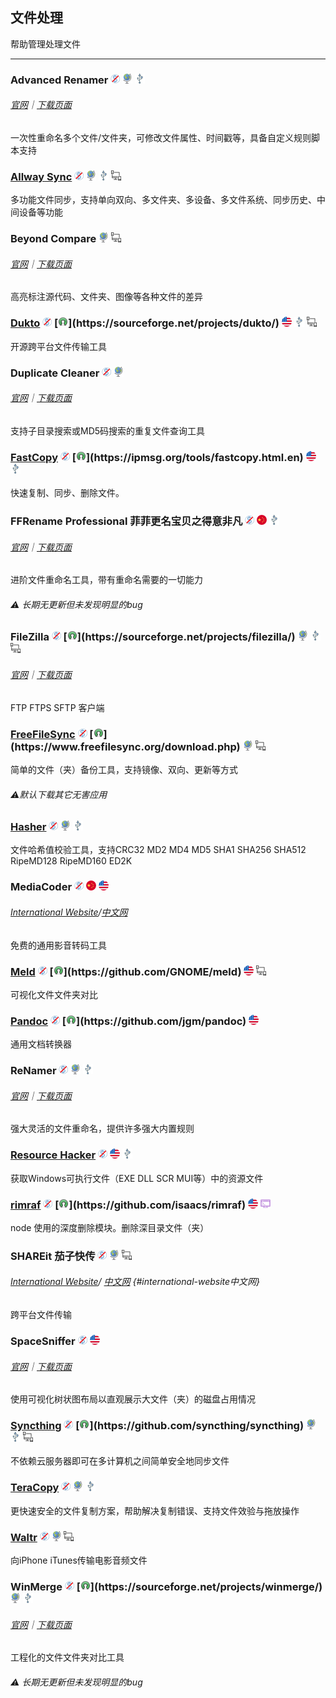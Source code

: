 ## 文件处理

帮助管理处理文件

---

### Advanced Renamer ![](../assets/free.png) ![](../assets/earth-globe.png) ![](../assets/usb.png)

###### [官网](https://www.advancedrenamer.com/)｜[下载页面](https://www.advancedrenamer.com/download)

一次性重命名多个文件/文件夹，可修改文件属性、时间戳等，具备自定义规则脚本支持

### [Allway Sync](https://allwaysync.com/)  ![](../assets/free.png) ![](../assets/earth-globe.png) ![](../assets/usb.png) ![](../assets/multi_platform.png)

多功能文件同步，支持单向双向、多文件夹、多设备、多文件系统、同步历史、中间设备等功能

### Beyond Compare ![](../assets/earth-globe.png) ![](../assets/multi_platform.png)

###### [官网](http://www.scootersoftware.com/)｜[下载页面](http://www.scootersoftware.com/download.php)

高亮标注源代码、文件夹、图像等各种文件的差异

### [Dukto](http://www.msec.it/blog/?page_id=11) ![](../assets/free.png) [![](../assets/open-source-icon.png "GPL 2.0@SourceForge: https://sourceforge.net/projects/dukto/")](https://sourceforge.net/projects/dukto/) ![](../assets/united-states.png) ![](../assets/usb.png) ![](../assets/multi_platform.png)

开源跨平台文件传输工具

### **Duplicate Cleaner** ![](../assets/free.png) ![](../assets/earth-globe.png)

###### [官网](https://www.digitalvolcano.co.uk/duplicatecleaner.html)｜[下载页面](https://www.digitalvolcano.co.uk/dcdownloads.html)

支持子目录搜索或MD5码搜索的重复文件查询工具

### [FastCopy](https://ipmsg.org/tools/fastcopy.html.en) ![](../assets/free.png) [![](../assets/open-source-icon.png "GPL 3.0@ipmsg.org: https://ipmsg.org/tools/fastcopy.html.en")](https://ipmsg.org/tools/fastcopy.html.en) ![](../assets/united-states.png) ![](../assets/usb.png)

快速复制、同步、删除文件。

### FFRename Professional   菲菲更名宝贝之得意非凡 ![](../assets/free.png) ![](../assets/china.png) ![](../assets/usb.png)

###### [官网](http://www.ffhome.com/category/works/ffrenamepro)｜[下载页面](http://www.ffhome.com/works/1406.html)

进阶文件重命名工具，带有重命名需要的一切能力

###### ⚠ 长期无更新但未发现明显的bug

### FileZilla ![](../assets/free.png) [![](../assets/open-source-icon.png "GPL 2.0@SourceForge: https://sourceforge.net/projects/filezilla/")](https://sourceforge.net/projects/filezilla/) ![](../assets/earth-globe.png) ![](../assets/usb.png) ![](../assets/multi_platform.png)

###### [官网](https://filezilla-project.org/)｜[下载页面](https://filezilla-project.org/download.php?show_all=1)

FTP FTPS SFTP 客户端

### [FreeFileSync](http://www.freefilesync.org/) ![](../assets/free.png) [![](../assets/open-source-icon.png "GPL 3.0@freefilesync.org: https://www.freefilesync.org/download.php")](https://www.freefilesync.org/download.php) ![](../assets/earth-globe.png) ![](../assets/multi_platform.png)

简单的文件（夹）备份工具，支持镜像、双向、更新等方式

###### ⚠️默认下载其它无害应用

### [Hasher](http://www.den4b.com/products/hasher) ![](../assets/free.png) ![](../assets/earth-globe.png) ![](../assets/usb.png)

文件哈希值校验工具，支持CRC32 MD2 MD4 MD5 SHA1 SHA256 SHA512 RipeMD128 RipeMD160 ED2K

### MediaCoder ![](../assets/free.png) ![](../assets/china.png) ![](../assets/united-states.png)

###### [International Website](http://mediacoderhq.com/)/[中文网](http://mediacoder.com.cn/)

免费的通用影音转码工具

### [Meld](http://meldmerge.org/) ![](../assets/free.png) [![](../assets/open-source-icon.png "GPL 2.0@GitHub: https://github.com/GNOME/meld")](https://github.com/GNOME/meld) ![](../assets/united-states.png) ![](../assets/multi_platform.png)

可视化文件文件夹对比

### [Pandoc](http://pandoc.org/) ![](../assets/free.png) [![](../assets/open-source-icon.png "GPL 2.0+@GitHub: https://github.com/jgm/pandoc")](https://github.com/jgm/pandoc) ![](../assets/united-states.png)

通用文档转换器

### ReNamer ![](../assets/free.png) ![](../assets/earth-globe.png) ![](../assets/usb.png)

###### [官网](http://www.den4b.com/)｜[下载页面](http://www.den4b.com/products/renamer)

强大灵活的文件重命名，提供许多强大内置规则

### [Resource Hacker](http://www.angusj.com/resourcehacker/) ![](../assets/free.png) ![](../assets/united-states.png) ![](../assets/usb.png)

获取Windows可执行文件（EXE DLL SCR MUI等）中的资源文件

### [rimraf](https://www.npmjs.com/package/rimraf) ![](../assets/free.png) [![](../assets/open-source-icon.png "ISC@GitHub: https://github.com/isaacs/rimraf")](https://github.com/isaacs/rimraf) ![](../assets/united-states.png) ![](../assets/command-line.png)

node 使用的深度删除模块。删除深目录文件（夹）

### SHAREit 茄子快传 ![](../assets/free.png) ![](../assets/earth-globe.png) ![](../assets/multi_platform.png)

###### [International Website](http://www.ushareit.com/)/ [中文网](http://www.ushareit.com/zh/index.html) {#international-website中文网}

跨平台文件传输

### SpaceSniffer ![](../assets/free.png) ![](../assets/united-states.png)

###### [官网](http://www.uderzo.it/main_products/space_sniffer/index.html)｜[下载页面](http://www.uderzo.it/main_products/space_sniffer/download.html)

使用可视化树状图布局以直观展示大文件（夹）的磁盘占用情况

### [Syncthing](https://syncthing.net/) ![](../assets/free.png) [![](../assets/open-source-icon.png "MPL 2.0@GitHub: https://github.com/syncthing/syncthing")](https://github.com/syncthing/syncthing) ![](../assets/earth-globe.png) ![](../assets/usb.png) ![](../assets/multi_platform.png)

不依赖云服务器即可在多计算机之间简单安全地同步文件

### [TeraCopy](http://www.codesector.com/teracopy) ![](../assets/free.png) ![](../assets/earth-globe.png) ![](../assets/usb.png)

更快速安全的文件复制方案，帮助解决复制错误、支持文件效验与拖放操作

### [Waltr](http://softorino.com/waltr/) ![](../assets/free.png) ![](../assets/earth-globe.png) ![](../assets/multi_platform.png)

向iPhone iTunes传输电影音频文件

### WinMerge ![](../assets/free.png) [![](../assets/open-source-icon.png "GPL 2.0@SourceForge: https://sourceforge.net/projects/winmerge/")](https://sourceforge.net/projects/winmerge/) ![](../assets/earth-globe.png) ![](../assets/usb.png)

###### [官网](http://winmerge.org/)｜[下载页面](http://winmerge.org/downloads/)

工程化的文件文件夹对比工具

###### ⚠ 长期无更新但未发现明显的bug



